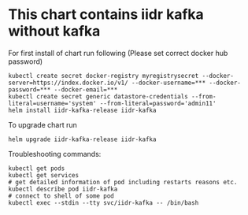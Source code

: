 # This chart contains iidr kafka without kafka

For first install of chart run following
(Please set correct docker hub password)
```shell
kubectl create secret docker-registry myregistrysecret --docker-server=https://index.docker.io/v1/ --docker-username=*** --docker-password=*** --docker-email=***
kubectl create secret generic datastore-credentials --from-literal=username='system' --from-literal=password='admin11'
helm install iidr-kafka-release iidr-kafka
```

To upgrade chart run
```shell
helm upgrade iidr-kafka-release iidr-kafka
```

Troubleshooting commands:
```shell
kubectl get pods
kubectl get services
# get detailed information of pod including restarts reasons etc.
kubectl describe pod iidr-kafka
# connect to shell of some pod
kubectl exec --stdin --tty svc/iidr-kafka -- /bin/bash
```
